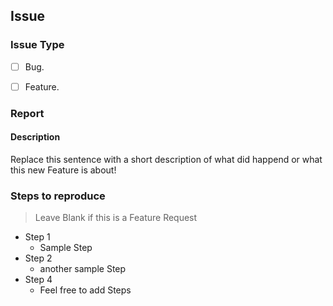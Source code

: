 ## Issue

### Issue Type
- [ ] Bug.
- [ ] Feature.



### Report

#### Description

Replace this sentence with a short description of what did happend or what this new Feature is about!

### Steps to reproduce

>Leave Blank if this is a Feature Request

- Step 1
  - Sample Step
- Step 2
  - another sample Step
- Step 4
  - Feel free to add Steps

